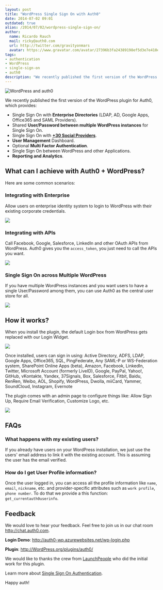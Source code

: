 ```yaml
---
layout: post
title: "WordPress Single Sign On with Auth0"
date: 2014-07-02 09:01
outdated: true
alias: /2014/07/02/wordpress-single-sign-on/
author:
  name: Ricardo Rauch
  mail: ricky@auth0.com
  url: http://twitter.com/gravityonmars
  avatar: https://www.gravatar.com/avatar/27396b3fa24389198ef5d3e7e410e9c4?size=60
tags:
- authentication
- WordPress
- single-sign-on
- auth0
description: "We recently published the first version of the WordPress plugin for Auth0, which provides:  Single Sign On with Enterprise Directories (LDAP, AD, Google Apps"
---
```


![WordPress and auth0](https://s3.amazonaws.com/blog.auth0.com/wp-banner.png)

We recently published the first version of the WordPress plugin for Auth0, which provides:

* Single Sign On with **Enterprise Directories** (LDAP, AD, Google Apps, Office365 and SAML Providers).
* Shared **User/Password between multiple WordPress instances** for Single Sign On.
* Single Sign On with **[+30 Social Providers](https://docs.auth0.com/identityproviders)**.
* **User Management** Dashboard.
* Optional **Multi Factor Authentication**.
* Single Sign On between WordPress and other Applications.
* **Reporting and Analytics**.

<!-- more -->

## What can I achieve with Auth0 + WordPress?

Here are some common scenarios:

### Integrating with Enterprise

Allow users on enterprise identity system to login to WordPress with their existing corporate credentials.

<img src="https://docs.google.com/drawings/d/1RwLqfRCmmohc37e3NxXgCY4-yWL5y2mE-L6bq6T_qbQ/pub?w=1129&amp;h=717">

### Integrating with APIs

Call Facebook, Google, Salesforce, LinkedIn and other OAuth APIs from WordPress. Auth0 gives you the `access_token`, you just need to call the APIs you want.

<img src="https://docs.google.com/drawings/d/1A-ZGE1kfboIfMr2Qsca58mHwlDkJBnBVxy0emDSSt18/pub?w=888&amp;h=785">

### Single Sign On across Multiple WordPress

If you have multiple WordPress instances and you want users to have a single User/Password among them, you can use Auth0 as the central user store for all.

<img src="https://docs.google.com/drawings/d/1hRDRfsNmGOseY1_dEu_ig-JUWWBWD0gdzrqF0Aoc8ME/pub?w=865&amp;h=841">

## How it works?

When you install the plugin, the default Login box from WordPress gets replaced with our Login Widget.

![](https://s3.amazonaws.com/blog.auth0.com/wp-login.png)

Once installed, users can sign in using: Active Directory, ADFS, LDAP, Google Apps, Office365, SQL, PingFederate, Any SAML-P or WS-Federation system, SharePoint Online Apps (beta), Amazon, Facebook, LinkedIn, Twitter, Microsoft Account (formerly LiveID), Google, PayPal, Yahoo!, GitHub, vKontakte, Yandex, 37Signals, Box, Salesforce, Fitbit, Baidu, RenRen, Weibo, AOL, Shopify, WordPress, Dwolla, miiCard, Yammer, SoundCloud, Instagram, Evernote

The plugin comes with an admin page to configure things like: Allow Sign Up, Require Email Verification, Customize Logo, etc.

![](https://s3.amazonaws.com/blog.auth0.com/wp-settings.png)

## FAQs

### What happens with my existing users?

If you already have users on your WordPress installation, we just use the users' email address to link it with the existing account. This is assuming the user has the email verified.

### How do I get User Profile information?

Once the user logged in, you can access all the profile information like `name`, `email`, `nickname`, etc. and provider-specific attributes such as `work profile`, `phone number`. To do that we provide a this function: `get_currentauth0userinfo`.

## Feedback

We would love to hear your feedback. Feel free to join us in our chat room <http://chat.auth0.com>.

**Login Demo**: <http://auth0-wp.azurewebsites.net/wp-login.php>

**Plugin**: <http://WordPress.org/plugins/auth0/>

We would like to thanks the crew from [LaunchPeople](http://launchpeople.dk/) who did the initial work for this plugin.

Learn more about [Single Sign On Authentication](https://auth0.com/blog/what-is-and-how-does-single-sign-on-work/).

Happy auth!
